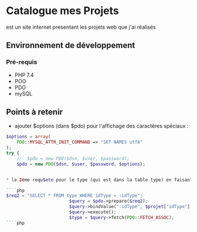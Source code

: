# Catalogue mes Projets

est un site internet presentant les projets web que j'ai réalisés

## Environnement de développement

### Pré-requis

* PHP 7.4
* POO
* PDO
* mySQL


## Points à retenir
 
* ajouter $options (dans $pdo) pour l'affichage des caractères spéciaux :
````php
$options = array(
    PDO::MYSQL_ATTR_INIT_COMMAND => "SET NAMES utf8"
);
try {
    //  $pdo = new PDO($dsn, $user, $password);
    $pdo = new PDO($dsn, $user, $password, $options);


* la 2ème requ$ete pour le type (qui est dans la table type) en faisant le lien avec la table projet :

````php
$req2 = "SELECT * FROM type WHERE idType = :idType";
                        $query = $pdo->prepare($req2);
                        $query->bindValue(":idType", $projet["idType"], PDO::PARAM_INT);
                        $query->execute();
                        $type = $query->fetch(PDO::FETCH_ASSOC);
````php